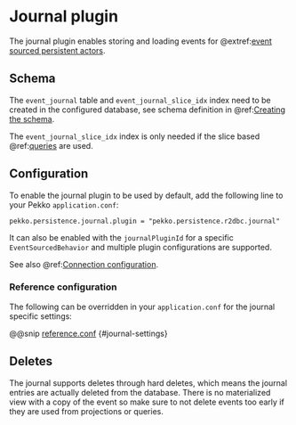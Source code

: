 # Journal plugin

The journal plugin enables storing and loading events for @extref:[event sourced persistent actors](pekko:typed/persistence.html).

## Schema

The `event_journal` table and `event_journal_slice_idx` index need to be created in the configured database, see schema definition in @ref:[Creating the schema](getting-started.md#schema).

The `event_journal_slice_idx` index is only needed if the slice based @ref:[queries](query.md) are used.

## Configuration

To enable the journal plugin to be used by default, add the following line to your Pekko `application.conf`:

```
pekko.persistence.journal.plugin = "pekko.persistence.r2dbc.journal"
```

It can also be enabled with the `journalPluginId` for a specific `EventSourcedBehavior` and multiple
plugin configurations are supported.

See also @ref:[Connection configuration](connection-config.md).

### Reference configuration 

The following can be overridden in your `application.conf` for the journal specific settings:

@@snip [reference.conf](/core/src/main/resources/reference.conf) {#journal-settings}

## Deletes

The journal supports deletes through hard deletes, which means the journal entries are actually deleted from the database. 
There is no materialized view with a copy of the event so make sure to not delete events too early if they are used from projections or queries.

